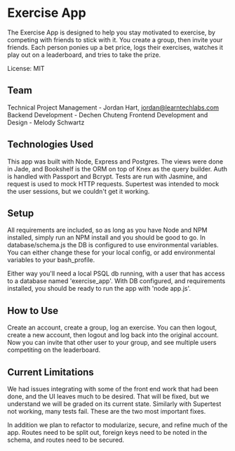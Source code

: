 # Exercise App

The Exercise App is designed to help you stay motivated to exercise, by competing with friends to stick with it. You create a group, then invite your friends. Each person ponies up a bet price, logs their exercises, watches it play out on a leaderboard, and tries to take the prize. 

License: MIT

## Team
Technical Project Management - Jordan Hart, jordan@learntechlabs.com
Backend Development - Dechen Chuteng
Frontend Development and Design - Melody Schwartz

## Technologies Used
This app was built with Node, Express and Postgres. The views were done in Jade, and Bookshelf is the ORM on top of Knex as the query builder. Auth is handled with Passport and Bcrypt. Tests are run with Jasmine, and request is used to mock HTTP requests. Supertest was intended to mock the user sessions, but we couldn't get it working. 

## Setup
All requirements are included, so as long as you have Node and NPM installed, simply run an NPM install and you should be good to go. In database/schema.js the DB is configured to use environmental variables. You can either change these for your local config, or add environmental variables to your bash_profile.

Either way you'll need a local PSQL db running, with a user that has access to a database named 'exercise_app'. With DB configured, and requirements installed, you should be ready to run the app with 'node app.js'.

## How to Use
Create an account, create a group, log an exercise. You can then logout, create a new account, then logout and log back into the original account. Now you can invite that other user to your group, and see multiple users competiting on the leaderboard. 

## Current Limitations
We had issues integrating with some of the front end work that had been done, and the UI leaves much to be desired. That will be fixed, but we understand we will be graded on its current state. Similarly with Supertest not working, many tests fail. These are the two most important fixes. 

In addition we plan to refactor to modularize, secure, and refine much of the app. Routes need to be split out, foreign keys need to be noted in the schema, and routes need to be secured. 